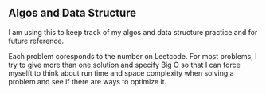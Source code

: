 ## Algos and Data Structure 

I am using this to keep track of my algos and data structure practice and for future reference.

Each problem coresponds to the number on Leetcode. For most problems, I try to give more than one solution and specify Big O so that I can force myselft to think about run time and space complexity when solving a problem and see if there are ways to optimize it. 